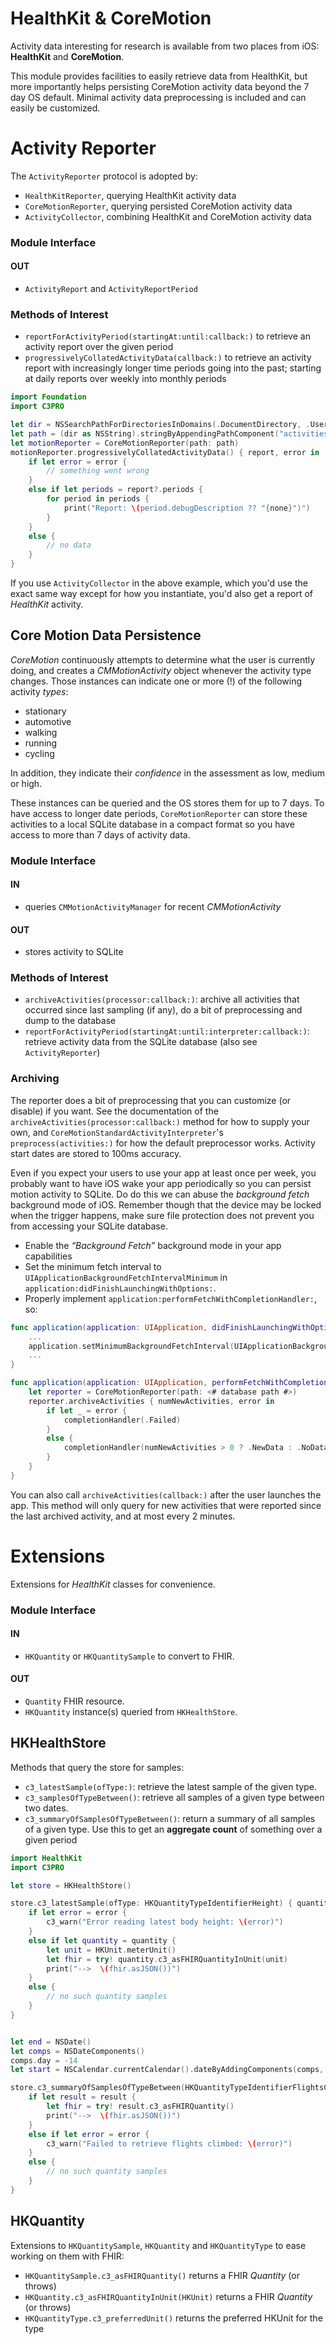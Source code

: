 HealthKit & CoreMotion
======================

Activity data interesting for research is available from two places from iOS: **HealthKit** and **CoreMotion**.

This module provides facilities to easily retrieve data from HealthKit, but more importantly helps persisting CoreMotion activity data beyond the 7 day OS default.
Minimal activity data preprocessing is included and can easily be customized.


Activity Reporter
=================

The `ActivityReporter` protocol is adopted by:

- `HealthKitReporter`, querying HealthKit activity data
- `CoreMotionReporter`, querying persisted CoreMotion activity data
- `ActivityCollector`, combining HealthKit and CoreMotion activity data

### Module Interface

#### OUT
- `ActivityReport` and `ActivityReportPeriod`

### Methods of Interest

- `reportForActivityPeriod(startingAt:until:callback:)` to retrieve an activity report over the given period
- `progressivelyCollatedActivityData(callback:)` to retrieve an activity report with increasingly longer time periods going into the past; starting at daily reports over weekly into monthly periods

```swift
import Foundation
import C3PRO

let dir = NSSearchPathForDirectoriesInDomains(.DocumentDirectory, .UserDomainMask, true).first!
let path = (dir as NSString).stringByAppendingPathComponent("activities.db")
let motionReporter = CoreMotionReporter(path: path)
motionReporter.progressivelyCollatedActivityData() { report, error in
    if let error = error {
        // something went wrong
    }
    else if let periods = report?.periods {
        for period in periods {
            print("Report: \(period.debugDescription ?? "{none}")")
        }
    }
    else {
        // no data
    }
}
```

If you use `ActivityCollector` in the above example, which you'd use the exact same way except for how you instantiate, you'd also get a report of _HealthKit_ activity.


Core Motion Data Persistence
----------------------------

_CoreMotion_ continuously attempts to determine what the user is currently doing, and creates a _CMMotionActivity_ object whenever the activity type changes.
Those instances can indicate one or more (!) of the following activity _types_:

- stationary
- automotive
- walking
- running
- cycling

In addition, they indicate their _confidence_ in the assessment as low, medium or high.

These instances can be queried and the OS stores them for up to 7 days.
To have access to longer date periods, `CoreMotionReporter` can store these activities to a local SQLite database in a compact format so you have access to more than 7 days of activity data.

### Module Interface

#### IN
- queries `CMMotionActivityManager` for recent _CMMotionActivity_

#### OUT
- stores activity to SQLite


### Methods of Interest

- `archiveActivities(processor:callback:)`: archive all activities that occurred since last sampling (if any), do a bit of preprocessing and dump to the database
- `reportForActivityPeriod(startingAt:until:interpreter:callback:)`: retrieve activity data from the SQLite database (also see `ActivityReporter`)


### Archiving

The reporter does a bit of preprocessing that you can customize (or disable) if you want.
See the documentation of the `archiveActivities(processor:callback:)` method for how to supply your own, and `CoreMotionStandardActivityInterpreter`'s `preprocess(activities:)` for how the default preprocessor works.
Activity start dates are stored to 100ms accuracy.

Even if you expect your users to use your app at least once per week, you probably want to have iOS wake your app periodically so you can persist motion activity to SQLite.
Do do this we can abuse the _background fetch_ background mode of iOS.
Remember though that the device may be locked when the trigger happens, make sure file protection does not prevent you from accessing your SQLite database.

- Enable the _“Background Fetch”_ background mode in your app capabilities
- Set the minimum fetch interval to `UIApplicationBackgroundFetchIntervalMinimum` in `application:didFinishLaunchingWithOptions:`.
- Properly implement `application:performFetchWithCompletionHandler:`, so:

```swift
func application(application: UIApplication, didFinishLaunchingWithOptions launchOptions: [NSObject: AnyObject]?) -> Bool {
    ...
    application.setMinimumBackgroundFetchInterval(UIApplicationBackgroundFetchIntervalMinimum)
    ...
}

func application(application: UIApplication, performFetchWithCompletionHandler completionHandler: (UIBackgroundFetchResult) -> Void) {
    let reporter = CoreMotionReporter(path: <# database path #>)
    reporter.archiveActivities { numNewActivities, error in
        if let _ = error {
            completionHandler(.Failed)
        }
        else {
            completionHandler(numNewActivities > 0 ? .NewData : .NoData)
        }
    }
}
```

You can also call `archiveActivities(callback:)` after the user launches the app.
This method will only query for new activities that were reported since the last archived activity, and at most every 2 minutes.


Extensions
==========

Extensions for _HealthKit_ classes for convenience.

### Module Interface

#### IN
- `HKQuantity` or `HKQuantitySample` to convert to FHIR.

#### OUT
- `Quantity` FHIR resource.
- `HKQuantity` instance(s) queried from `HKHealthStore`.


HKHealthStore
-------------

Methods that query the store for samples:

- `c3_latestSample(ofType:)`:  retrieve the latest sample of the given type.
- `c3_samplesOfTypeBetween()`: retrieve all samples of a given type between two dates.
- `c3_summaryOfSamplesOfTypeBetween()`: return a summary of all samples of a given type. 
    Use this to get an **aggregate count** of something over a given period


```swift
import HealthKit
import C3PRO

let store = HKHealthStore()

store.c3_latestSample(ofType: HKQuantityTypeIdentifierHeight) { quantity, error in
    if let error = error {
        c3_warn("Error reading latest body height: \(error)")
    }
    else if let quantity = quantity {
        let unit = HKUnit.meterUnit()
        let fhir = try! quantity.c3_asFHIRQuantityInUnit(unit)
        print("-->  \(fhir.asJSON())")
    }
    else {
        // no such quantity samples
    }
}


let end = NSDate()
let comps = NSDateComponents()
comps.day = -14
let start = NSCalendar.currentCalendar().dateByAddingComponents(comps, toDate: end, options: [])!

store.c3_summaryOfSamplesOfTypeBetween(HKQuantityTypeIdentifierFlightsClimbed, start: start, end: end) { result, error in
    if let result = result {
        let fhir = try! result.c3_asFHIRQuantity()
        print("-->  \(fhir.asJSON())")
    }
    else if let error = error {
        c3_warn("Failed to retrieve flights climbed: \(error)")
    }
    else {
        // no such quantity samples
    }
}
```


HKQuantity
----------

Extensions to `HKQuantitySample`, `HKQuantity` and `HKQuantityType` to ease working on them with FHIR:

- `HKQuantitySample.c3_asFHIRQuantity()` returns a FHIR _Quantity_ (or throws)
- `HKQuantity.c3_asFHIRQuantityInUnit(HKUnit)` returns a FHIR _Quantity_ (or throws)
- `HKQuantityType.c3_preferredUnit()` returns the preferred HKUnit for the type

